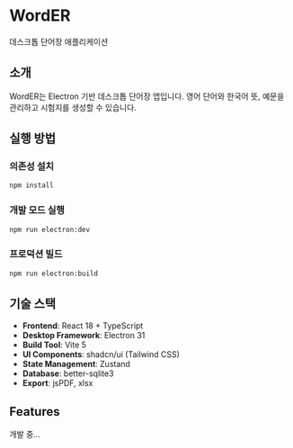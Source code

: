# WordER

데스크톱 단어장 애플리케이션

## 소개

WordER는 Electron 기반 데스크톱 단어장 앱입니다. 영어 단어와 한국어 뜻, 예문을 관리하고 시험지를 생성할 수 있습니다.

## 실행 방법

### 의존성 설치
```bash
npm install
```

### 개발 모드 실행
```bash
npm run electron:dev
```

### 프로덕션 빌드
```bash
npm run electron:build
```

## 기술 스택

- **Frontend**: React 18 + TypeScript
- **Desktop Framework**: Electron 31
- **Build Tool**: Vite 5
- **UI Components**: shadcn/ui (Tailwind CSS)
- **State Management**: Zustand
- **Database**: better-sqlite3
- **Export**: jsPDF, xlsx

## Features

개발 중...
